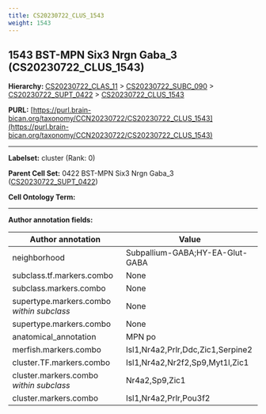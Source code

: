 ```yaml
---
title: CS20230722_CLUS_1543
weight: 1543
---
```

## 1543 BST-MPN Six3 Nrgn Gaba_3 (CS20230722_CLUS_1543)
<b>Hierarchy: </b>
[CS20230722_CLAS_11](../CS20230722_CLAS_11) >
[CS20230722_SUBC_090](../CS20230722_SUBC_090) >
[CS20230722_SUPT_0422](../CS20230722_SUPT_0422) >
[CS20230722_CLUS_1543](../CS20230722_CLUS_1543)

**PURL:** [https://purl.brain-bican.org/taxonomy/CCN20230722/CS20230722_CLUS_1543](https://purl.brain-bican.org/taxonomy/CCN20230722/CS20230722_CLUS_1543)

---


**Labelset:** cluster (Rank: 0)

**Parent Cell Set:** 0422 BST-MPN Six3 Nrgn Gaba_3 ([CS20230722_SUPT_0422](../CS20230722_SUPT_0422))



**Cell Ontology Term:** 

[MARKER GENES.]: #


---

[TRANSFERRED ANNOTATIONS.]: #


[AUTHOR ANNOTATION FIELDS.]: #


**Author annotation fields:**

| Author annotation | Value |
|-------------------|-------|
|neighborhood|Subpallium-GABA;HY-EA-Glut-GABA|
|subclass.tf.markers.combo|None|
|subclass.markers.combo|None|
|supertype.markers.combo _within subclass_|None|
|supertype.markers.combo|None|
|anatomical_annotation|MPN po|
|merfish.markers.combo|Isl1,Nr4a2,Prlr,Ddc,Zic1,Serpine2|
|cluster.TF.markers.combo|Isl1,Nr4a2,Nr2f2,Sp9,Myt1l,Zic1|
|cluster.markers.combo _within subclass_|Nr4a2,Sp9,Zic1|
|cluster.markers.combo|Isl1,Nr4a2,Prlr,Pou3f2|
